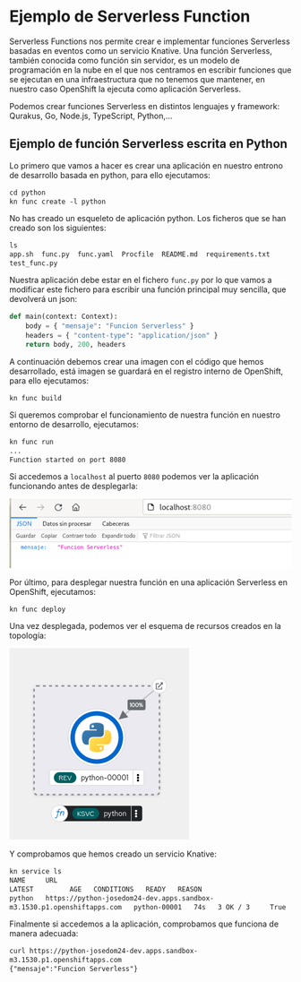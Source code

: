 # Ejemplo de Serverless Function

Serverless Functions nos permite crear e implementar funciones Serverless basadas en eventos como un servicio Knative.
Una función Serverless, también conocida como función sin servidor, es un modelo de programación en la nube en el que nos centramos en escribir funciones que se ejecutan en una infraestructura que no tenemos que mantener, en nuestro caso OpenShift la ejecuta como aplicación Serverless.

Podemos crear funciones Serverless en distintos lenguajes y framework: Qurakus, Go, Node.js, TypeScript, Python,...

## Ejemplo de función Serverless escrita en Python

Lo primero que vamos a hacer es crear una aplicación en nuestro entrono de desarrollo basada en python, para ello ejecutamos:

    cd python
    kn func create -l python

No has creado un esqueleto de aplicación python. Los ficheros que se han creado son los siguientes:

    ls
    app.sh  func.py  func.yaml  Procfile  README.md  requirements.txt  test_func.py

Nuestra aplicación debe estar en el fichero `func.py` por lo que vamos a modificar este fichero para escribir una función principal muy sencilla, que devolverá un json:

```python
def main(context: Context):
    body = { "mensaje": "Funcion Serverless" }
    headers = { "content-type": "application/json" }
    return body, 200, headers
```

A continuación debemos crear una imagen con el código que hemos desarrollado, está imagen se guardará en el registro interno de OpenShift, para ello ejecutamos:

    kn func build

Si queremos comprobar el funcionamiento de nuestra función en nuestro entorno de desarrollo, ejecutamos:

    kn func run
    ...
    Function started on port 8080

Si accedemos a `localhost` al puerto `8080` podemos ver la aplicación funcionando antes de desplegarla:

![kn](img/kn12.png)

Por último, para desplegar nuestra función en una aplicación Serverless en OpenShift, ejecutamos:

    kn func deploy

Una vez desplegada, podemos ver el esquema de recursos creados en la topología:

![kn](img/kn13.png)

Y comprobamos que hemos creado un servicio Knative:

    kn service ls
    NAME     URL                                                                      LATEST         AGE   CONDITIONS   READY   REASON
    python   https://python-josedom24-dev.apps.sandbox-m3.1530.p1.openshiftapps.com   python-00001   74s   3 OK / 3     True    

Finalmente si accedemos a la aplicación, comprobamos que funciona de manera adecuada:

    curl https://python-josedom24-dev.apps.sandbox-m3.1530.p1.openshiftapps.com
    {"mensaje":"Funcion Serverless"}

